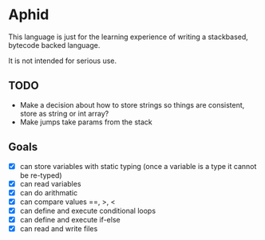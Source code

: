 # Aphid

This language is just for the learning experience of writing a stackbased, bytecode backed language.

It is not intended for serious use.

## TODO
 - Make a decision about how to store strings so things are consistent, store as string or int array?
 - Make jumps take params from the stack

## Goals
 - [x] can store variables with static typing (once a variable is a type it cannot be re-typed)
 - [x] can read variables
 - [x] can do arithmatic
 - [x] can compare values ==, >, <
 - [x] can define and execute conditional loops
 - [x] can define and execute if-else
 - [x] can read and write files

